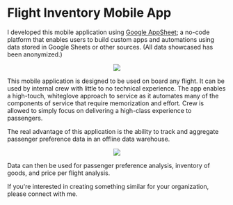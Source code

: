 # Flight Inventory Mobile App

I developed this mobile application using [Google AppSheet](https://cloud.google.com/appsheet); a no-code platform that enables users to build custom apps and automations using data stored in Google Sheets or other sources. (All data showcased has been anonymized.)

<p align="center">
  <img src="https://user-images.githubusercontent.com/37047605/211243904-75e935c6-79a7-4271-a78c-6366393a03b4.png" />
</p>

This mobile application is designed to be used on board any flight. It can be used by internal crew with little to no technical experience. The app enables a high-touch, whiteglove approach to service as it automates many of the components of service that require memorization and effort. Crew is allowed to simply focus on delivering a high-class experience to passengers. 

The real advantage of this application is the ability to track and aggregate passenger preference data in an offline data warehouse. 

<p align="center">
  <img src="https://user-images.githubusercontent.com/37047605/211244222-132b711a-050b-45d9-acd9-8e5710fc826d.png" />
</p>

Data can then be used for passenger preference analysis, inventory of goods, and price per flight analysis.

If youʻre interested in creating something similar for your organization, please connect with me. 
